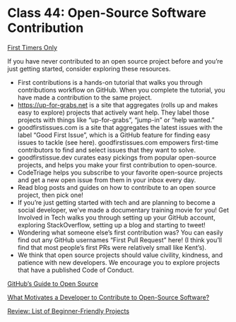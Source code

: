 # Class 44: Open-Source Software Contribution

[First Timers Only](https://www.firsttimersonly.com/)

 If you have never contributed to an open source project before and you’re just getting started, consider exploring these resources.

- First contributions is a hands-on tutorial that walks you through contributions workflow on GitHub. When you complete the tutorial, you have made a contribution to the same project.
- https://up-for-grabs.net is a site that aggregates (rolls up and makes easy to explore) projects that actively want help. They label those projects with things like “up-for-grabs”, “jump-in” or “help wanted.”
- goodfirstissues.com is a site that aggregates the latest issues with the label “Good First Issue”, which is a GitHub feature for finding easy issues to tackle (see here). goodfirstissues.com empowers first-time contributors to find and select issues that they want to solve.
- goodfirstissue.dev curates easy pickings from popular open-source projects, and helps you make your first contribution to open-source.
- CodeTriage helps you subscribe to your favorite open-source projects and get a new open issue from them in your inbox every day.
- Read blog posts and guides on how to contribute to an open source project, then pick one!
- If you’re just getting started with tech and are planning to become a social developer, we’ve made a documentary training movie for you! Get Involved in Tech walks you through setting up your GitHub account, exploring StackOverflow, setting up a blog and starting to tweet!
- Wondering what someone else’s first contribution was? You can easily find out any GitHub usernames “First Pull Request” here! (I think you’ll find that most people’s first PRs were relatively small like Kent’s).
- We think that open source projects should value civility, kindness, and patience with new developers. We encourage you to explore projects that have a published Code of Conduct.


[GitHub’s Guide to Open Source](https://www.github.com/open-source)



[What Motivates a Developer to Contribute to Open-Source Software?](https://clearcode.cc/blog/why-developers-contribute-open-source-software/)



[Review: List of Beginner-Friendly Projects](https://github.com/search?q=label%3Agood-first-issue+archived%3Afalse)


